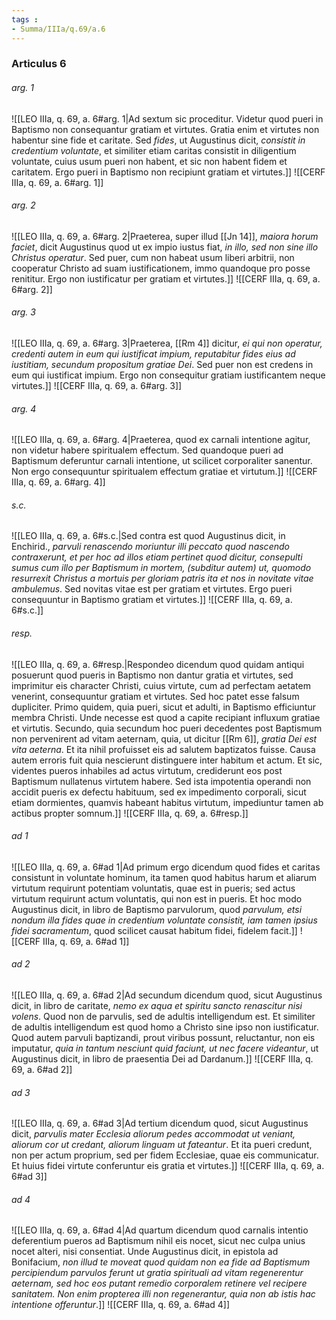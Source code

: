 ```yaml
---
tags : 
- Summa/IIIa/q.69/a.6
---
```


### Articulus 6

###### arg. 1
![[LEO IIIa, q. 69, a. 6#arg. 1|Ad sextum sic proceditur. Videtur quod pueri in Baptismo non consequantur gratiam et virtutes. Gratia enim et virtutes non habentur sine fide et caritate. Sed *fides*, ut Augustinus dicit, *consistit in credentium voluntate*, et similiter etiam caritas consistit in diligentium voluntate, cuius usum pueri non habent, et sic non habent fidem et caritatem. Ergo pueri in Baptismo non recipiunt gratiam et virtutes.]]
![[CERF IIIa, q. 69, a. 6#arg. 1]]

###### arg. 2
![[LEO IIIa, q. 69, a. 6#arg. 2|Praeterea, super illud [[Jn 14]], *maiora horum faciet*, dicit Augustinus quod ut ex impio iustus fiat, *in illo, sed non sine illo Christus operatur*. Sed puer, cum non habeat usum liberi arbitrii, non cooperatur Christo ad suam iustificationem, immo quandoque pro posse renititur. Ergo non iustificatur per gratiam et virtutes.]]
![[CERF IIIa, q. 69, a. 6#arg. 2]]

###### arg. 3
![[LEO IIIa, q. 69, a. 6#arg. 3|Praeterea, [[Rm 4]] dicitur, *ei qui non operatur, credenti autem in eum qui iustificat impium, reputabitur fides eius ad iustitiam, secundum propositum gratiae Dei*. Sed puer non est credens in eum qui iustificat impium. Ergo non consequitur gratiam iustificantem neque virtutes.]]
![[CERF IIIa, q. 69, a. 6#arg. 3]]

###### arg. 4
![[LEO IIIa, q. 69, a. 6#arg. 4|Praeterea, quod ex carnali intentione agitur, non videtur habere spiritualem effectum. Sed quandoque pueri ad Baptismum deferuntur carnali intentione, ut scilicet corporaliter sanentur. Non ergo consequuntur spiritualem effectum gratiae et virtutum.]]
![[CERF IIIa, q. 69, a. 6#arg. 4]]

###### s.c.
![[LEO IIIa, q. 69, a. 6#s.c.|Sed contra est quod Augustinus dicit, in Enchirid., *parvuli renascendo moriuntur illi peccato quod nascendo contraxerunt, et per hoc ad illos etiam pertinet quod dicitur, consepulti sumus cum illo per Baptismum in mortem, (subditur autem) ut, quomodo resurrexit Christus a mortuis per gloriam patris ita et nos in novitate vitae ambulemus*. Sed novitas vitae est per gratiam et virtutes. Ergo pueri consequuntur in Baptismo gratiam et virtutes.]]
![[CERF IIIa, q. 69, a. 6#s.c.]]

###### resp.
![[LEO IIIa, q. 69, a. 6#resp.|Respondeo dicendum quod quidam antiqui posuerunt quod pueris in Baptismo non dantur gratia et virtutes, sed imprimitur eis character Christi, cuius virtute, cum ad perfectam aetatem venerint, consequuntur gratiam et virtutes. Sed hoc patet esse falsum dupliciter. Primo quidem, quia pueri, sicut et adulti, in Baptismo efficiuntur membra Christi. Unde necesse est quod a capite recipiant influxum gratiae et virtutis. Secundo, quia secundum hoc pueri decedentes post Baptismum non pervenirent ad vitam aeternam, quia, ut dicitur [[Rm 6]], *gratia Dei est vita aeterna*. Et ita nihil profuisset eis ad salutem baptizatos fuisse. Causa autem erroris fuit quia nescierunt distinguere inter habitum et actum. Et sic, videntes pueros inhabiles ad actus virtutum, crediderunt eos post Baptismum nullatenus virtutem habere. Sed ista impotentia operandi non accidit pueris ex defectu habituum, sed ex impedimento corporali, sicut etiam dormientes, quamvis habeant habitus virtutum, impediuntur tamen ab actibus propter somnum.]]
![[CERF IIIa, q. 69, a. 6#resp.]]

###### ad 1
![[LEO IIIa, q. 69, a. 6#ad 1|Ad primum ergo dicendum quod fides et caritas consistunt in voluntate hominum, ita tamen quod habitus harum et aliarum virtutum requirunt potentiam voluntatis, quae est in pueris; sed actus virtutum requirunt actum voluntatis, qui non est in pueris. Et hoc modo Augustinus dicit, in libro de Baptismo parvulorum, quod *parvulum, etsi nondum illa fides quae in credentium voluntate consistit, iam tamen ipsius fidei sacramentum*, quod scilicet causat habitum fidei, fidelem facit.]]
![[CERF IIIa, q. 69, a. 6#ad 1]]

###### ad 2
![[LEO IIIa, q. 69, a. 6#ad 2|Ad secundum dicendum quod, sicut Augustinus dicit, in libro de caritate, *nemo ex aqua et spiritu sancto renascitur nisi volens*. Quod non de parvulis, sed de adultis intelligendum est. Et similiter de adultis intelligendum est quod homo a Christo sine ipso non iustificatur. Quod autem parvuli baptizandi, prout viribus possunt, reluctantur, non eis imputatur, *quia in tantum nesciunt quid faciunt, ut nec facere videantur*, ut Augustinus dicit, in libro de praesentia Dei ad Dardanum.]]
![[CERF IIIa, q. 69, a. 6#ad 2]]

###### ad 3
![[LEO IIIa, q. 69, a. 6#ad 3|Ad tertium dicendum quod, sicut Augustinus dicit, *parvulis mater Ecclesia aliorum pedes accommodat ut veniant, aliorum cor ut credant, aliorum linguam ut fateantur*. Et ita pueri credunt, non per actum proprium, sed per fidem Ecclesiae, quae eis communicatur. Et huius fidei virtute conferuntur eis gratia et virtutes.]]
![[CERF IIIa, q. 69, a. 6#ad 3]]

###### ad 4
![[LEO IIIa, q. 69, a. 6#ad 4|Ad quartum dicendum quod carnalis intentio deferentium pueros ad Baptismum nihil eis nocet, sicut nec culpa unius nocet alteri, nisi consentiat. Unde Augustinus dicit, in epistola ad Bonifacium, *non illud te moveat quod quidam non ea fide ad Baptismum percipiendum parvulos ferunt ut gratia spirituali ad vitam regenerentur aeternam, sed hoc eos putant remedio corporalem retinere vel recipere sanitatem. Non enim propterea illi non regenerantur, quia non ab istis hac intentione offeruntur*.]]
![[CERF IIIa, q. 69, a. 6#ad 4]]

